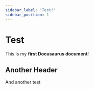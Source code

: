```yaml
---
sidebar_label: 'Test!'
sidebar_position: 1
---
```


# Test

This is my **first Docusaurus document**!

## Another Header

And another test